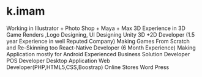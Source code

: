 # k.imam
Working in Illustrator + Photo Shop + Maya + Max 3D Experience in 3D Game Renders ,Logo Designing, UI Designing Unity 3D +2D Developer (1.5 year Experience in well Reputed Company) Making Games From Scratch and Re-Skinning too React-Native Developer (6 Month Experience) Making Application mostly for Android Experienced Business Solution Developer POS Developer Desktop Application Web Developer(PHP,HTML5,CSS,Boostrap) Online Stores Word Press
